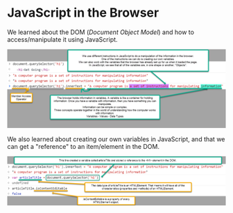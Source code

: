 # JavaScript in the Browser

We learned about the DOM (*Document Object Model*) and how to access/manipulate it using JavaScript.

![DOM and JS](./images/computer_program.png)

We also learned about creating our own variables in JavaScript, and that we can get a "reference" to an item/element in the DOM.

![Variables](./images/variables.png)
